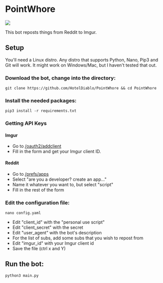 # PointWhore

![](https://s.imgur.com/images/trophies/the_more_you_know.png)

This bot reposts things from Reddit to Imgur.

## Setup

You'll need a Linux distro. Any distro that supports Python, Nano, Pip3 and Git will work. It might work on Windows/Mac, but I haven't tested that out.

### Download the bot, change into the directory:

    git clone https://github.com/HotelDiablo/PointWhore && cd PointWhore

### Install the needed packages:

    pip3 install -r requirements.txt

### Getting API Keys

#### Imgur

- Go to [/oauth2/addclient](https://api.imgur.com/oauth2/addclient)
- Fill in the form and get your Imgur client ID.


#### Reddit

- Go to [/prefs/apps](https://old.reddit.com/prefs/apps)
- Select "are you a developer? create an app..."
- Name it whatever you want to, but select "script"
- Fill in the rest of the form

### Edit the configuration file:

    nano config.yaml

- Edit "client_id" with the "personal use script"
- Edit "client_secret" with the secret
- Edit "user_agent" with the bot's description
- For the list of subs, add some subs that you wish to repost from
- Edit "imgur_id" with your Imgur client id
- Save the file (ctrl x and Y)

## Run the bot:

    python3 main.py

